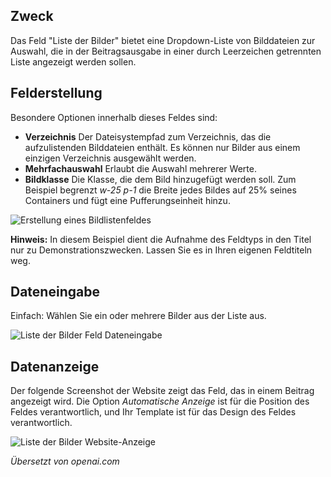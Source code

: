 <!-- Filename: J3.x:Adding_custom_fields/List_of_Images_Field / Display title: Liste der Bilderfeld -->

## Zweck

Das Feld "Liste der Bilder" bietet eine Dropdown-Liste von Bilddateien zur Auswahl, die in der Beitragsausgabe in einer durch Leerzeichen getrennten Liste angezeigt werden sollen.


## Felderstellung

Besondere Optionen innerhalb dieses Feldes sind:

- **Verzeichnis** Der Dateisystempfad zum Verzeichnis, das die aufzulistenden Bilddateien enthält. Es können nur Bilder aus einem einzigen Verzeichnis ausgewählt werden.
- **Mehrfachauswahl** Erlaubt die Auswahl mehrerer Werte.
- **Bildklasse** Die Klasse, die dem Bild hinzugefügt werden soll. Zum Beispiel begrenzt *w-25 p-1* die Breite jedes Bildes auf 25% seines Containers und fügt eine Pufferungseinheit hinzu.

![Erstellung eines Bildlistenfeldes](../../../en/images/fields/fields-list-of-images-edit.png)

**Hinweis:** In diesem Beispiel dient die Aufnahme des Feldtyps in den Titel nur zu Demonstrationszwecken. Lassen Sie es in Ihren eigenen Feldtiteln weg.

## Dateneingabe

Einfach: Wählen Sie ein oder mehrere Bilder aus der Liste aus.

![Liste der Bilder Feld Dateneingabe](../../../en/images/fields/fields-list-of-images-data-entry.png)


## Datenanzeige

Der folgende Screenshot der Website zeigt das Feld, das in einem Beitrag angezeigt wird. Die Option *Automatische Anzeige* ist für die Position des Feldes verantwortlich, und Ihr Template ist für das Design des Feldes verantwortlich.

![Liste der Bilder Website-Anzeige](../../../en/images/fields/fields-list-of-images-site.png)

*Übersetzt von openai.com*

